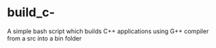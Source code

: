 # build_c-
A simple bash script which builds C++ applications using G++ compiler from a src into a bin folder
